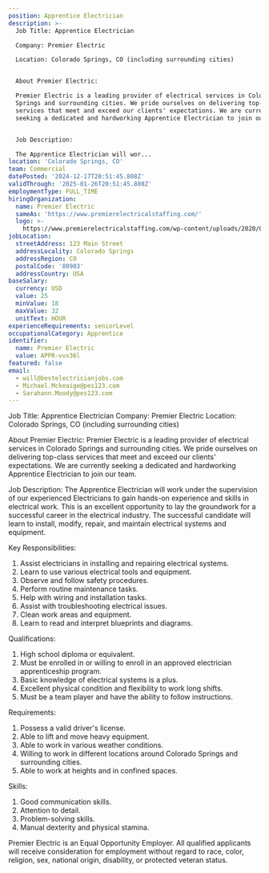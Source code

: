 ```yaml
---
position: Apprentice Electrician
description: >-
  Job Title: Apprentice Electrician

  Company: Premier Electric

  Location: Colorado Springs, CO (including surrounding cities)


  About Premier Electric:

  Premier Electric is a leading provider of electrical services in Colorado
  Springs and surrounding cities. We pride ourselves on delivering top-class
  services that meet and exceed our clients' expectations. We are currently
  seeking a dedicated and hardworking Apprentice Electrician to join our team.


  Job Description:

  The Apprentice Electrician will wor...
location: 'Colorado Springs, CO'
team: Commercial
datePosted: '2024-12-17T20:51:45.808Z'
validThrough: '2025-01-26T20:51:45.808Z'
employmentType: FULL_TIME
hiringOrganization:
  name: Premier Electric
  sameAs: 'https://www.premierelectricalstaffing.com/'
  logo: >-
    https://www.premierelectricalstaffing.com/wp-content/uploads/2020/05/Premier-Electrical-Staffing-logo.png
jobLocation:
  streetAddress: 123 Main Street
  addressLocality: Colorado Springs
  addressRegion: CO
  postalCode: '80903'
  addressCountry: USA
baseSalary:
  currency: USD
  value: 25
  minValue: 18
  maxValue: 32
  unitText: HOUR
experienceRequirements: seniorLevel
occupationalCategory: Apprentice
identifier:
  name: Premier Electric
  value: APPR-vvx36l
featured: false
email:
  - will@bestelectricianjobs.com
  - Michael.Mckeaige@pes123.com
  - Sarahann.Moody@pes123.com
---
```




Job Title: Apprentice Electrician
Company: Premier Electric
Location: Colorado Springs, CO (including surrounding cities)

About Premier Electric:
Premier Electric is a leading provider of electrical services in Colorado Springs and surrounding cities. We pride ourselves on delivering top-class services that meet and exceed our clients' expectations. We are currently seeking a dedicated and hardworking Apprentice Electrician to join our team.

Job Description:
The Apprentice Electrician will work under the supervision of our experienced Electricians to gain hands-on experience and skills in electrical work. This is an excellent opportunity to lay the groundwork for a successful career in the electrical industry. The successful candidate will learn to install, modify, repair, and maintain electrical systems and equipment.

Key Responsibilities:

1. Assist electricians in installing and repairing electrical systems.
2. Learn to use various electrical tools and equipment.
3. Observe and follow safety procedures.
4. Perform routine maintenance tasks.
5. Help with wiring and installation tasks.
6. Assist with troubleshooting electrical issues.
7. Clean work areas and equipment.
8. Learn to read and interpret blueprints and diagrams.

Qualifications:

1. High school diploma or equivalent.
2. Must be enrolled in or willing to enroll in an approved electrician apprenticeship program.
3. Basic knowledge of electrical systems is a plus.
4. Excellent physical condition and flexibility to work long shifts.
5. Must be a team player and have the ability to follow instructions.

Requirements:

1. Possess a valid driver's license.
2. Able to lift and move heavy equipment.
3. Able to work in various weather conditions.
4. Willing to work in different locations around Colorado Springs and surrounding cities.
5. Able to work at heights and in confined spaces.

Skills:

1. Good communication skills.
2. Attention to detail.
3. Problem-solving skills.
4. Manual dexterity and physical stamina.

Premier Electric is an Equal Opportunity Employer. All qualified applicants will receive consideration for employment without regard to race, color, religion, sex, national origin, disability, or protected veteran status.

